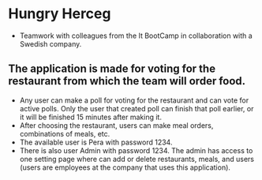 # Hungry Herceg
* Teamwork with colleagues from the It BootCamp in collaboration with a Swedish company.

## The application is made for voting for the restaurant from which the team will order food.
* Any user can make a poll for voting for the restaurant and can vote for active polls. Only the user that created poll can finish that poll earlier, or it will be finished 15 minutes after making it. 
* After choosing the restaurant, users can make meal orders, combinations of meals, etc. 
* The available user is Pera with password 1234.
* There is also user Admin with password 1234. The admin has access to one setting page where can add or delete restaurants, meals, and users (users are employees at the company that uses this application).
